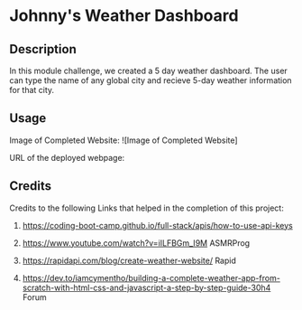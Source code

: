 # Johnny's Weather Dashboard

## Description

In this module challenge, we created a 5 day weather dashboard. The user can type the name of any global city and recieve 5-day weather information for that city. 

## Usage

Image of Completed Website:
![Image of Completed Website]

URL of the deployed webpage: 



## Credits
Credits to the following Links that helped in the completion of this project:

1) https://coding-boot-camp.github.io/full-stack/apis/how-to-use-api-keys

2) https://www.youtube.com/watch?v=iILFBGm_I9M
ASMRProg

3) https://rapidapi.com/blog/create-weather-website/
Rapid

4) https://dev.to/iamcymentho/building-a-complete-weather-app-from-scratch-with-html-css-and-javascript-a-step-by-step-guide-30h4
Forum

